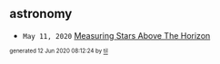 ## astronomy


* <code>May 11, 2020</code> [Measuring Stars Above The Horizon](2020-05-11T00-17-00-measuring-stars-above-the-horizon.md)

<sup><sub>generated 12 Jun 2020 08:12:24 by <a href='https://github.com/senorprogrammer/til'>til</a></sub></sup>
